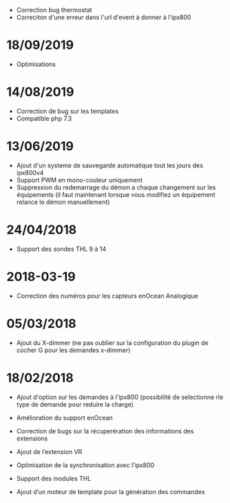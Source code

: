 - Correction bug thermostat
- Correciton d'une erreur dans l'url d'event à donner à l'ipx800

# 18/09/2019

- Optimisations

# 14/08/2019

- Correction de bug sur les templates
- Compatible php 7.3

# 13/06/2019

- Ajout d'un systeme de sauvegarde automatique tout les jours des ipx800v4
- Support PWM en mono-couleur uniquement
- Suppression du redemarrage du démon a chaque changement sur les équipements (il faut maintenant lorsque vous modifiez un équipement relance le démon manuellement)

# 24/04/2018

-   Support des sondes THL 9 à 14

# 2018-03-19

-   Correction des numéros pour les capteurs enOcean Analogique

# 05/03/2018

-   Ajout du X-dimmer (ne pas oublier sur la configuration du plugin de cocher G pour les demandes x-dimmer)

#  18/02/2018

-   Ajout d'option sur les demandes à l'ipx800 (possibilité de selectionne rle type de demande pour reduire la charge)

-   Amélioration du support enOcean

-   Correction de bugs sur la récuperération des informations des
    extensions

-   Ajout de l’extension VR

-   Optimisation de la synchronisation avec l’ipx800

-   Support des modules THL

-   Ajout d’un moteur de template pour la génération des commandes
